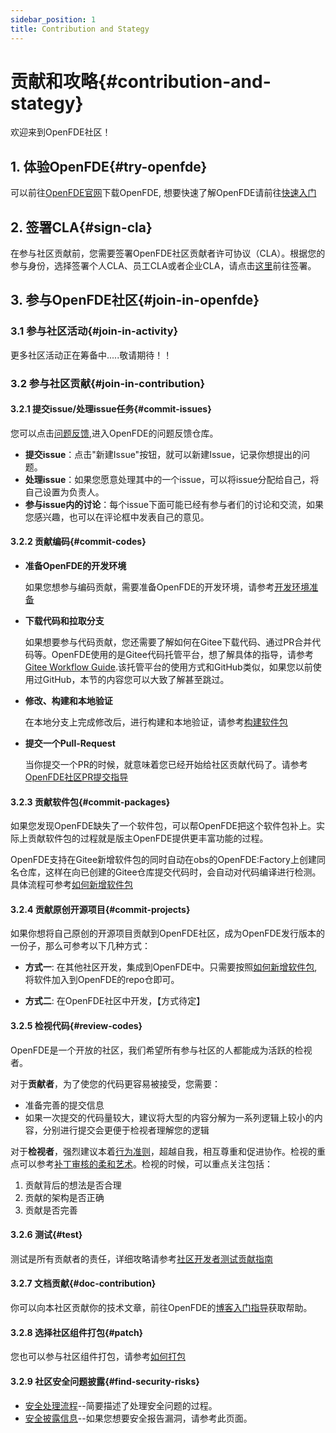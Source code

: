 ```yaml
---
sidebar_position: 1
title: Contribution and Stategy
---
```


# 贡献和攻略{#contribution-and-stategy}

欢迎来到OpenFDE社区！

## 1. 体验OpenFDE{#try-openfde}

可以前往[OpenFDE官网](https://openfde.com)下载OpenFDE, 想要快速了解OpenFDE请前往[快速入门](./../documentation/quick-start)

## 2. 签署CLA{#sign-cla}

在参与社区贡献前，您需要签署OpenFDE社区贡献者许可协议（CLA）。根据您的参与身份，选择签署个人CLA、员工CLA或者企业CLA，请点击[这里](https://gitee.com/organizations/openfde/cla/open-fde-contributor-agreement)前往签署。

<!--
这里需要跳转到签署CLA的协议
- 个人CLA: 如果您是个人身份，请签署个人CLA
- 企业CLA: 以企业身份参加社区，请签署企业CLA
- 员工CLA：以企业员工的身份参加社区，请签署员工CLA
-->

## 3. 参与OpenFDE社区{#join-in-openfde}

### 3.1 参与社区活动{#join-in-activity}

更多社区活动正在筹备中.....敬请期待！！

<!-- 
您可以了解并参与丰富多彩的社区活动：
- 技术沙龙： 查看官网首页SIG的技术沙龙活动安排，可参与你感兴趣的沙龙活动
- 直播
- 峰会

### 3.2 找到你想参与的SIG

SIG，全称为Special Interest Group, OpenFDE社区按照不同的SIG来组织，以便于更好的管理和改善工作流程。

- SIG组是开放的，欢迎任何人加入并参与贡献。
- SIG都是针对特定的一个或多个技术主题而成立的。SIG内的成员推动交付成果输出，并争取让成果成为OpenFDE社区发行的一部分。
- SIG的核心成员主导SIG的治理。请查看[SIG的角色说明](./community-membership)
- 每一个SIG在Gitee上都会拥有一个或多个项目，这些项目拥有一个或多个Repository。SIG的交付成果会保存在这些Repository内。
- 可以在SIG对应的Repository内提交Issue、针对特定问题参与讨论，提交和解决问题，参与评审。
- 您也可以通过邮件列表、视频会议和SIG内的成员进行交流。

#### 3.2.1 了解SIG并找到您感兴趣的SIG

找到您感兴趣的SIG组，可以帮助您在正确的地方提出问题，并得到更快的社区相应。

**方式一**: 首先，查看[SIG列表](./SIG/sig-list)，它包含当前OpenFDE社区成立的所有SIG团队的清单。您可以通过该列表快速地定位到您感兴趣的领域所对应的SIG团队。同时还为您提供该SIG团队的如下信息：
- SIG下的项目以及Repository地址
- SIG内的交流方式，包括邮件列表。
- Maintainer的联系方式

**另一种方式**: 如果您知道感兴趣的项目名称，可以在OpenFDE的Repository列表下进行模糊搜索，从而快速定位到对应项目的首页地址。通常情况下，在该项目首页地址的README.md中，可以找到该项目所属的SIG信息、交流方式、成员和联系方式等。


如果上述方式定位不到您感兴趣的SIG，您可以发邮件求助【这里邮箱待定】。建议您在邮件列表内用"【开发过程疑问】"作为标题，在内容中写出你寻找的SIG或项目的特征，我们会为您提供帮助。

#### 3.2.2 成立新的SIG

如果在已有的SIG组列表里面没有找到您感兴趣的SIG，而您对某个方向有浓厚的兴趣，希望在OpenFDE社区成立一个新的相关SIG进行维护和发展，那您可以参考[申请新SIG流程指南](./SIG/apply-sig-guide)来申请创建新的SIG。

-->

### 3.2 参与社区贡献{#join-in-contribution}

#### 3.2.1 提交issue/处理issue任务{#commit-issues}

您可以点击[问题反馈](https://gitee.com/openfde/problem-feedback/issues),进入OpenFDE的问题反馈仓库。

- **提交issue**：点击"新建Issue"按钮，就可以新建Issue，记录你想提出的问题。
- **处理issue**：如果您愿意处理其中的一个issue，可以将issue分配给自己，将自己设置为负责人。
- **参与issue内的讨论**：每个issue下面可能已经有参与者们的讨论和交流，如果您感兴趣，也可以在评论框中发表自己的意见。

#### 3.2.2 贡献编码{#commit-codes}

- **准备OpenFDE的开发环境**
 
   如果您想参与编码贡献，需要准备OpenFDE的开发环境，请参考[开发环境准备](./contributor/dev-environment)

<!-- 
- 了解SIG和项目内的开发注意事项

  每个SIG内的项目使用的编码语言、开发环境、编码约定等可能存在差异。如果您想了解并参与到编码类贡献，可以先找到该项目给开发者提供的贡献者指南--这个指南一般是在该SIG的首页地址内，以CONTRIBUTING.md文件的形式提供，或者直接在该项目的README.md内。
-->

- **下载代码和拉取分支**
 
  如果想要参与代码贡献，您还需要了解如何在Gitee下载代码、通过PR合并代码等。OpenFDE使用的是Gitee代码托管平台，想了解具体的指导，请参考[Gitee Workflow Guide](https://gitee.com/openeuler/community/blob/master/zh/contributors/Gitee-workflow.md).该托管平台的使用方式和GitHub类似，如果您以前使用过GitHub，本节的内容您可以大致了解甚至跳过。

- **修改、构建和本地验证**

  在本地分支上完成修改后，进行构建和本地验证，请参考[构建软件包](./contributor/build-software-packages)

- **提交一个Pull-Request**

  当你提交一个PR的时候，就意味着您已经开始给社区贡献代码了。请参考[OpenFDE社区PR提交指导](./contributor/commit-pr)

#### 3.2.3 贡献软件包{#commit-packages}

如果您发现OpenFDE缺失了一个软件包，可以帮OpenFDE把这个软件包补上。实际上贡献软件包的过程就是版主OpenFDE提供更丰富功能的过程。

OpenFDE支持在Gitee新增软件包的同时自动在obs的OpenFDE:Factory上创建同名仓库，这样在向已创建的Gitee仓库提交代码时，会自动对代码编译进行检测。具体流程可参考[如何新增软件包](./contributor/add-software-packages)

#### 3.2.4 贡献原创开源项目{#commit-projects}

如果你想将自己原创的开源项目贡献到OpenFDE社区，成为OpenFDE发行版本的一份子，那么可参考以下几种方式：

- **方式一**: 在其他社区开发，集成到OpenFDE中。只需要按照[如何新增软件包](./contributor/add-software-packages),将软件加入到OpenFDE的repo仓即可。

- **方式二**: 在OpenFDE社区中开发，【方式待定】

#### 3.2.5 检视代码{#review-codes}

OpenFDE是一个开放的社区，我们希望所有参与社区的人都能成为活跃的检视者。

对于**贡献者**，为了使您的代码更容易被接受，您需要：<!-- 遵守SIG组的编码约定 -->
- 准备完善的提交信息
- 如果一次提交的代码量较大，建议将大型的内容分解为一系列逻辑上较小的内容，分别进行提交会更便于检视者理解您的逻辑
 <!--使用适当的SIG组和检视者标签去标记PR:社区机器人会给您发送消息，以方便您更好地完成整个PR的过程。-->

对于**检视者**，强烈建议本着[行为准则](./behavior-rules)，超越自我，相互尊重和促进协作。检视的重点可以参考[补丁审核的柔和艺术](https://sage.thesharps.us/2014/09/01/the-gentle-art-of-patch-review/)。检视的时候，可以重点关注包括：

1. 贡献背后的想法是否合理
2. 贡献的架构是否正确
3. 贡献是否完善

<!-- 注意：如果您的PR请求没有引起足够的关注，同样可以在SIG的邮件列表求助。-->

#### 3.2.6 测试{#test}

测试是所有贡献者的责任，详细攻略请参考[社区开发者测试贡献指南](./contributor/test-contribution-guides)

#### 3.2.7 文档贡献{#doc-contribution}

你可以向本社区贡献你的技术文章，前往OpenFDE的[博客入门指导](https://gitee.com/openfde/openfde-doc/blob/master/blog-guide.md)获取帮助。

#### 3.2.8 选择社区组件打包{#patch}

您也可以参与社区组件打包，请参考[如何打包](./contributor/patch-guides)

#### 3.2.9 社区安全问题披露{#find-security-risks}

- [安全处理流程](./security/security-process-rules)--简要描述了处理安全问题的过程。
- [安全披露信息](./security/report-security-risks)--如果您想要安全报告漏洞，请参考此页面。

<!-- 
## 4. 和社区一起成长

### 4.1 社区角色说明

社区不同角色对应不同的责任与权利，每种角色都是社区不可或缺的一部分，您可以通过积极贡献不断积累经验和影响力，并获得角色上的成长。更详细的角色说明与责任权利描述请查看[角色说明](./community-membership).

### 4.2 技术委员会

OpenFDE技术委员会(Technical Committee, 简称TC)是OpenFDE社区的技术决策机构，负责社区技术决策和技术资源的协调。详细请查看[OpenFDE技术委员会介绍]

-->


